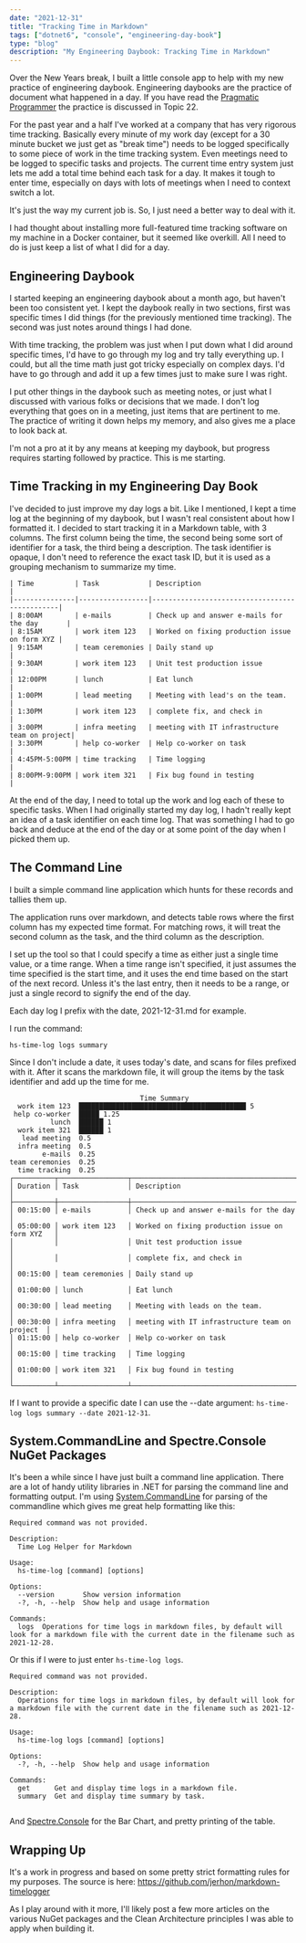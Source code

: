 ```yaml
---
date: "2021-12-31"
title: "Tracking Time in Markdown"
tags: ["dotnet6", "console", "engineering-day-book"]
type: "blog"
description: "My Engineering Daybook: Tracking Time in Markdown"
---
```


Over the New Years break, I built a little console app to help with my new practice of engineering daybook.
Engineering daybooks are the practice of document what happened in a day.
If you have read the [Pragmatic Programmer](https://www.amazon.com/Pragmatic-Programmer-Journeyman-Master/dp/020161622X) the practice is discussed in Topic 22.

For the past year and a half I've worked at a company that has very rigorous time tracking.
Basically every minute of my work day (except for a 30 minute bucket we just get as "break time") needs to be logged specifically to some piece of work in the time tracking system.
Even meetings need to be logged to specific tasks and projects.
The current time entry system just lets me add a total time behind each task for a day.
It makes it tough to enter time, especially on days with lots of meetings when I need to context switch a lot.

It's just the way my current job is.
So, I just need a better way to deal with it.

I had thought about installing more full-featured time tracking software on my machine in a Docker container, but it seemed like overkill.
All I need to do is just keep a list of what I did for a day.

## Engineering Daybook

I started keeping an engineering daybook about a month ago, but haven't been too consistent yet.
I kept the daybook really in two sections, first was specific times I did things (for the previously mentioned time tracking).
The second was just notes around things I had done.

With time tracking, the problem was just when I put down what I did around specific times, I'd have to go through my log and try tally everything up.
I could, but all the time math just got tricky especially on complex days.
I'd have to go through and add it up a few times just to make sure I was right.

I put other things in the daybook such as meeting notes, or just what I discussed with various folks or decisions that we made.
I don't log everything that goes on in a meeting, just items that are pertinent to me.
The practice of writing it down helps my memory, and also gives me a place to look back at.

I'm not a pro at it by any means at keeping my daybook, but progress requires starting followed by practice.
This is me starting.

## Time Tracking in my Engineering Day Book

I've decided to just improve my day logs a bit.
Like I mentioned, I kept a time log at the beginning of my daybook, but I wasn't real consistent about how I formatted it.
I decided to start tracking it in a Markdown table, with 3 columns.
The first column being the time, the second being some sort of identifier for a task, the third being a description.
The task identifier is opaque, I don't need to reference the exact task ID, but it is used as a grouping mechanism to summarize my time.

```
| Time          | Task            | Description                                   |
|---------------|-----------------|-----------------------------------------------|
| 8:00AM        | e-mails         | Check up and answer e-mails for the day       |
| 8:15AM        | work item 123   | Worked on fixing production issue on form XYZ |
| 9:15AM        | team ceremonies | Daily stand up                                |
| 9:30AM        | work item 123   | Unit test production issue                    |
| 12:00PM       | lunch           | Eat lunch                                     |
| 1:00PM        | lead meeting    | Meeting with lead's on the team.              |
| 1:30PM        | work item 123   | complete fix, and check in                    |
| 3:00PM        | infra meeting   | meeting with IT infrastructure team on project|
| 3:30PM        | help co-worker  | Help co-worker on task                        |
| 4:45PM-5:00PM | time tracking   | Time logging                                  |    
| 8:00PM-9:00PM | work item 321   | Fix bug found in testing                      |    
```

At the end of the day, I need to total up the work and log each of these to specific tasks.
When I had originally started my day log, I hadn't really kept an idea of a task identifier on each time log.
That was something I had to go back and deduce at the end of the day or at some point of the day when I picked them up.

## The Command Line

I built a simple command line application which hunts for these records and tallies them up.

The application runs over markdown, and detects table rows where the first column has my expected time format.
For matching rows, it will treat the second column as the task, and the third column as the description.

I set up the tool so that I could specify a time as either just a single time value, or a time range.
When a time range isn't specified, it just assumes the time specified is the start time, and it uses the end time based on the start of the next record.
Unless it's the last entry, then it needs to be a range, or just a single record to signify the end of the day.

Each day log I prefix with the date, 2021-12-31.md for example.

I run the command:

```
hs-time-log logs summary
```

Since I don't include a date, it uses today's date, and scans for files prefixed with it.
After it scans the markdown file, it will group the items by the task identifier and add up the time for me.


```
                                Time Summary
  work item 123  █████████████████████████████████████████ 5
 help co-worker  █████ 1.25                                 
          lunch  ██████ 1                                   
  work item 321  ██████ 1                                   
   lead meeting  0.5                                       
  infra meeting  0.5                                       
        e-mails  0.25                                      
team ceremonies  0.25                                      
  time tracking  0.25                                      
┌──────────┬─────────────────┬─────────────────────────────────────────────────┐
│ Duration │ Task            │ Description                                     │
├──────────┼─────────────────┼─────────────────────────────────────────────────┤
│ 00:15:00 │ e-mails         │ Check up and answer e-mails for the day         │
│ 05:00:00 │ work item 123   │ Worked on fixing production issue on form XYZ   │
│          │                 │ Unit test production issue                      │
│          │                 │ complete fix, and check in                      │
│ 00:15:00 │ team ceremonies │ Daily stand up                                  │
│ 01:00:00 │ lunch           │ Eat lunch                                       │
│ 00:30:00 │ lead meeting    │ Meeting with leads on the team.                 │
│ 00:30:00 │ infra meeting   │ meeting with IT infrastructure team on project  │
│ 01:15:00 │ help co-worker  │ Help co-worker on task                          │
│ 00:15:00 │ time tracking   │ Time logging                                    │
│ 01:00:00 │ work item 321   │ Fix bug found in testing                        │
└──────────┴─────────────────┴─────────────────────────────────────────────────┘
```

If I want to provide a specific date I can use the --date argument: `hs-time-log logs summary --date 2021-12-31`.

## System.CommandLine and Spectre.Console NuGet Packages

It's been a while since I have just built a command line application. 
There are a lot of handy utility libraries in .NET for parsing the command line and formatting output.
I'm using [System.CommandLine](https://www.nuget.org/packages/System.CommandLine) for parsing of the commandline which gives me great help formatting like this:

```
Required command was not provided.

Description:
  Time Log Helper for Markdown

Usage:
  hs-time-log [command] [options]

Options:
  --version       Show version information
  -?, -h, --help  Show help and usage information

Commands:
  logs  Operations for time logs in markdown files, by default will look for a markdown file with the current date in the filename such as 2021-12-28.
```

Or this if I were to just enter `hs-time-log logs`.

```
Required command was not provided.

Description:
  Operations for time logs in markdown files, by default will look for a markdown file with the current date in the filename such as 2021-12-28.

Usage:
  hs-time-log logs [command] [options]

Options:
  -?, -h, --help  Show help and usage information

Commands:
  get      Get and display time logs in a markdown file.
  summary  Get and display time summary by task.


```

And [Spectre.Console](https://www.nuget.org/packages/Spectre.Console) for the Bar Chart, and pretty printing of the table.

## Wrapping Up

It's a work in progress and based on some pretty strict formatting rules for my purposes.
The source is here: https://github.com/jerhon/markdown-timelogger

As I play around with it more, I'll likely post a few more articles on the various NuGet packages and the Clean Architecture principles I was able to apply when building it.
